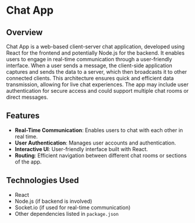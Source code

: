 # Chat App

## Overview

Chat App is a web-based client-server chat application, developed using React for the frontend and potentially Node.js for the backend. It enables users to engage in real-time communication through a user-friendly interface. When a user sends a message, the client-side application captures and sends the data to a server, which then broadcasts it to other connected clients. This architecture ensures quick and efficient data transmission, allowing for live chat experiences. The app may include user authentication for secure access and could support multiple chat rooms or direct messages.

## Features

- **Real-Time Communication**: Enables users to chat with each other in real time.
- **User Authentication**: Manages user accounts and authentication.
- **Interactive UI**: User-friendly interface built with React.
- **Routing**: Efficient navigation between different chat rooms or sections of the app.

## Technologies Used

- React
- Node.js (if backend is involved)
- Socket.io (if used for real-time communication)
- Other dependencies listed in `package.json`

